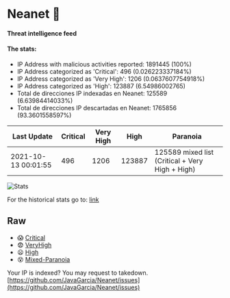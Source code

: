 # Neanet :hocho:
#### Threat intelligence feed
#### The stats:

- IP Address with malicious activities reported: 1891445 (100%)
- IP Address categorized as 'Critical':  496 (0.026223337184%)
- IP Address categorized as 'Very High':  1206 (0.0637607754918%)
- IP Address categorized as 'High':  123887 (6.54986002765)
- Total de direcciones IP indexadas en Neanet:  125589 (6.63984414033%)
- Total de direcciones IP descartadas en Neanet:  1765856 (93.3601558597%)

| Last Update | Critical | Very High | High | Paranoia |
| --- | --- | --- | --- | --- |
| 2021-10-13 00:01:55 | 496 | 1206 | 123887 | 125589 mixed list (Critical + Very High + High)|

![Stats](https://docs.google.com/spreadsheets/d/e/2PACX-1vSnaNMIXVabIpDJjufMlzH7poXnshF3mgd8Is1g9ytUEzVsP5my4Trn8f-xkoLLQ38xpL3HtmUexLo6/pubchart?oid=501124687&format=image)

For the historical stats go to: [link](/stats.csv)
## Raw
- :scream: [Critical](https://raw.githubusercontent.com/JavaGarcia/Neanet/master/blacklists/neanet_critical.txt)
- :fearful: [VeryHigh](https://raw.githubusercontent.com/JavaGarcia/Neanet/master/blacklists/neanet_veryHigh.txtt)
- :frowning: [High](https://raw.githubusercontent.com/JavaGarcia/Neanet/master/blacklists/neanet_high.txt)
- :dizzy_face: [Mixed-Paranoia](https://raw.githubusercontent.com/JavaGarcia/Neanet/master/blacklists/neanet_all.txt)


Your IP is indexed? You may request to takedown. [https://github.com/JavaGarcia/Neanet/issues](https://github.com/JavaGarcia/Neanet/issues)











































































































































































































































































































































































































































































































































































































































































































































































































































































































































































































































































































































































































































































































































































































































































































































































































































































































































































































































































































































































































































































































































































































































































































































































































































































































































































































































































































































































































































































































































































































































































































































































































































































































































































































































































































































































































































































































































































































































































































































































































































































































































































































































































































































































































































































































































































































































































































































































































































































































































































































































































































































































































































































































































































































































































































































































































































































































































































































































































































































































































































































































































































































































































































































































































































































































































































































































































































































































































































































































































































































































































































































































































































































































































































































































































































































































































































































































































































































































































































































































































































































































































































































































































































































































































































































































































































































































































































































































































































































































































































































































































































































































































































































































































































































































































































































































































































